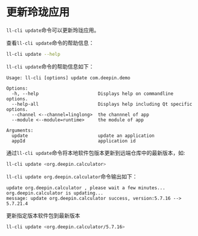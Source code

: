 # 更新玲珑应用

`ll-cli update`命令可以更新玲珑应用。

查看`ll-cli update`命令的帮助信息：

```bash
ll-cli update --help
```

`ll-cli update`命令的帮助信息如下：

```text
Usage: ll-cli [options] update com.deepin.demo

Options:
  -h, --help                      Displays help on commandline options.
  --help-all                      Displays help including Qt specific options.
  --channel <--channel=linglong>  the channnel of app
  --module <--module=runtime>     the module of app

Arguments:
  update                          update an application
  appId                           application id
```

通过`ll-cli update`命令将本地软件包版本更新到远端仓库中的最新版本，如:

```bash
ll-cli update <org.deepin.calculator>
```

`ll-cli update org.deepin.calculator`命令输出如下：

```text
update org.deepin.calculator , please wait a few minutes...
org.deepin.calculator is updating...
message: update org.deepin.calculator success, version:5.7.16 --> 5.7.21.4
```

更新指定版本软件包到最新版本

```bash
ll-cli update <org.deepin.calculator/5.7.16>
```
